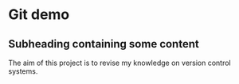 # Git demo

## Subheading containing some content
The aim of this project is to revise my knowledge on version control systems.